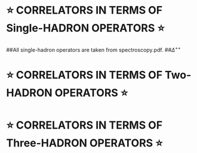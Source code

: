 # ⭐ CORRELATORS IN TERMS OF Single-HADRON OPERATORS ⭐


##All single-hadron operators are taken from spectroscopy.pdf.
##$\Delta^{++}$

# ⭐ CORRELATORS IN TERMS OF Two-HADRON OPERATORS ⭐

# ⭐ CORRELATORS IN TERMS OF Three-HADRON OPERATORS ⭐
